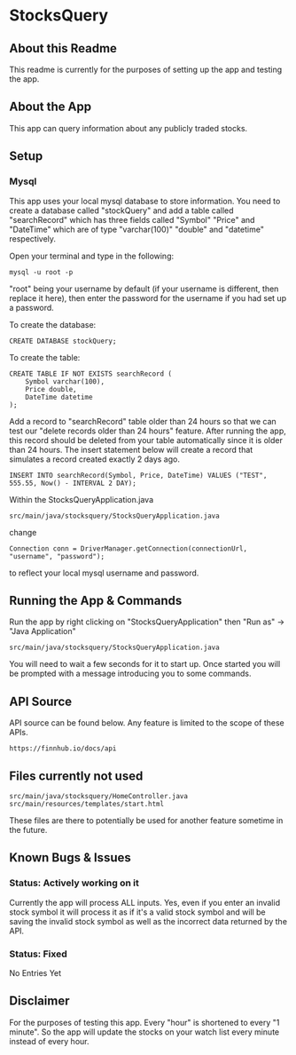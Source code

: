 # StocksQuery

## About this Readme
This readme is currently for the purposes of setting up the app and testing the app.

## About the App
This app can query information about any publicly traded stocks.

## Setup
### Mysql
This app uses your local mysql database to store information. You need to create a database called "stockQuery" and add a table called "searchRecord" which has three fields called "Symbol" "Price" and "DateTime" which are of type "varchar(100)" "double" and "datetime" respectively.

Open your terminal and type in the following:
```
mysql -u root -p
```
"root" being your username by default (if your username is different, then replace it here), then enter the password for the username if you had set up a password.

To create the database:
```
CREATE DATABASE stockQuery;
```
To create the table:
```
CREATE TABLE IF NOT EXISTS searchRecord (
    Symbol varchar(100),
    Price double,
    DateTime datetime
);
```
Add a record to "searchRecord" table older than 24 hours so that we can test our "delete records older than 24 hours" feature. After running the app, this record should be deleted from your table automatically since it is older than 24 hours. The insert statement below will create a record that simulates a record created exactly 2 days ago.
```
INSERT INTO searchRecord(Symbol, Price, DateTime) VALUES ("TEST", 555.55, Now() - INTERVAL 2 DAY);
```
Within the StocksQueryApplication.java
```
src/main/java/stocksquery/StocksQueryApplication.java
```
change
```
Connection conn = DriverManager.getConnection(connectionUrl, "username", "password");
```
to reflect your local mysql username and password.

## Running the App & Commands
Run the app by right clicking on "StocksQueryApplication" then "Run as" -> "Java Application"
```
src/main/java/stocksquery/StocksQueryApplication.java
```
You will need to wait a few seconds for it to start up. Once started you will be prompted with a message introducing you to some commands.

## API Source
API source can be found below. Any feature is limited to the scope of these APIs.
```
https://finnhub.io/docs/api
```

## Files currently not used
```
src/main/java/stocksquery/HomeController.java
src/main/resources/templates/start.html
```
These files are there to potentially be used for another feature sometime in the future.

## Known Bugs & Issues
### Status: Actively working on it
Currently the app will process ALL inputs. Yes, even if you enter an invalid stock symbol it will process it as if it's a valid stock symbol and will be saving the invalid stock symbol as well as the incorrect data returned by the API.
### Status: Fixed
No Entries Yet

## Disclaimer
For the purposes of testing this app. Every "hour" is shortened to every "1 minute". So the app will update the stocks on your watch list every minute instead of every hour.
